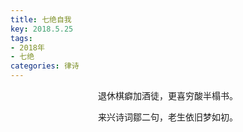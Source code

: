 ```yaml
---
title: 七绝自我
key: 2018.5.25
tags: 
- 2018年 
- 七绝
categories: 律诗
---
```


<p align="center">退休棋癖加酒徒，更喜穷酸半榻书。
</p>
<p align="center">来兴诗词鄒二句，老生依旧梦如初。
</p>
